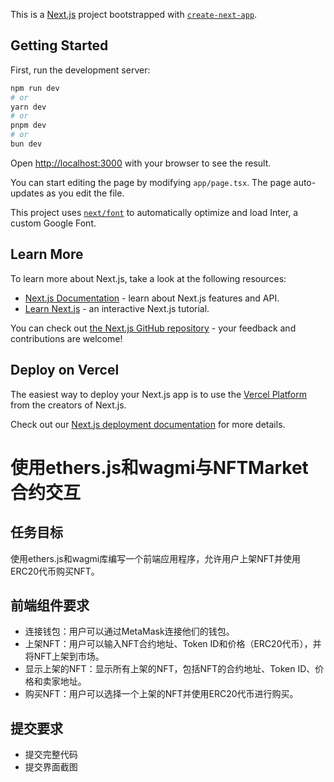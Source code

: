 This is a [Next.js](https://nextjs.org/) project bootstrapped with [`create-next-app`](https://github.com/vercel/next.js/tree/canary/packages/create-next-app).

## Getting Started

First, run the development server:

```bash
npm run dev
# or
yarn dev
# or
pnpm dev
# or
bun dev
```

Open [http://localhost:3000](http://localhost:3000) with your browser to see the result.

You can start editing the page by modifying `app/page.tsx`. The page auto-updates as you edit the file.

This project uses [`next/font`](https://nextjs.org/docs/basic-features/font-optimization) to automatically optimize and load Inter, a custom Google Font.

## Learn More

To learn more about Next.js, take a look at the following resources:

- [Next.js Documentation](https://nextjs.org/docs) - learn about Next.js features and API.
- [Learn Next.js](https://nextjs.org/learn) - an interactive Next.js tutorial.

You can check out [the Next.js GitHub repository](https://github.com/vercel/next.js/) - your feedback and contributions are welcome!

## Deploy on Vercel

The easiest way to deploy your Next.js app is to use the [Vercel Platform](https://vercel.com/new?utm_medium=default-template&filter=next.js&utm_source=create-next-app&utm_campaign=create-next-app-readme) from the creators of Next.js.

Check out our [Next.js deployment documentation](https://nextjs.org/docs/deployment) for more details.


# 使用ethers.js和wagmi与NFTMarket合约交互
## 任务目标
使用ethers.js和wagmi库编写一个前端应用程序，允许用户上架NFT并使用ERC20代币购买NFT。
## 前端组件要求
- 连接钱包：用户可以通过MetaMask连接他们的钱包。
- 上架NFT：用户可以输入NFT合约地址、Token ID和价格（ERC20代币），并将NFT上架到市场。
- 显示上架的NFT：显示所有上架的NFT，包括NFT的合约地址、Token ID、价格和卖家地址。
- 购买NFT：用户可以选择一个上架的NFT并使用ERC20代币进行购买。

## 提交要求
- 提交完整代码
- 提交界面截图
